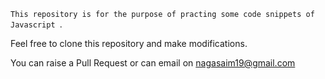 `This repository is for the purpose of practing some code snippets of Javascript `.

Feel free to clone this repository and make modifications.

You can raise a Pull Request or can email on nagasaim19@gmail.com